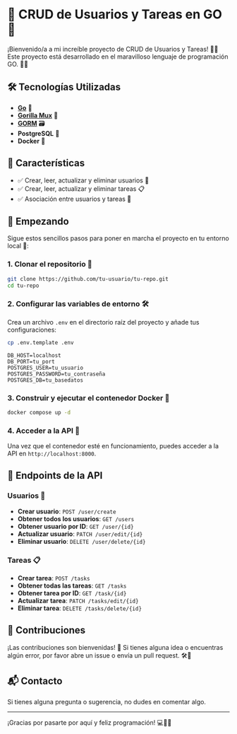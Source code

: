 # 🚀 CRUD de Usuarios y Tareas en GO 🎉

¡Bienvenido/a a mi increíble proyecto de CRUD de Usuarios y Tareas! 🤩✨ Este proyecto está desarrollado en el maravilloso lenguaje de programación GO. 🐹🚀

## 🛠️ Tecnologías Utilizadas

- [**Go**](https://go.dev/doc/install) 🐹
- [**Gorilla Mux**](https://github.com/gorilla/mux) 🦍 
- [**GORM**](https://gorm.io/docs/) 🗃️
- **PostgreSQL** 🐘
- **Docker** 🐳

## 🌟 Características

- ✅ Crear, leer, actualizar y eliminar usuarios 👤
- ✅ Crear, leer, actualizar y eliminar tareas 📋
- ✅ Asociación entre usuarios y tareas 🔗

## 🚀 Empezando

Sigue estos sencillos pasos para poner en marcha el proyecto en tu entorno local 🏡:

### 1. Clonar el repositorio 📂

```bash
git clone https://github.com/tu-usuario/tu-repo.git
cd tu-repo
```

### 2. Configurar las variables de entorno 🛠️

Crea un archivo `.env` en el directorio raíz del proyecto y añade tus configuraciones:

```bash
cp .env.template .env
```

```env
DB_HOST=localhost
DB_PORT=tu_port
POSTGRES_USER=tu_usuario
POSTGRES_PASSWORD=tu_contraseña
POSTGRES_DB=tu_basedatos
```

### 3. Construir y ejecutar el contenedor Docker 🐳

```bash
docker compose up -d
```

### 4. Acceder a la API 🚀

Una vez que el contenedor esté en funcionamiento, puedes acceder a la API en `http://localhost:8000`.

## 🧩 Endpoints de la API

### Usuarios 👤

- **Crear usuario**: `POST /user/create`
- **Obtener todos los usuarios**: `GET /users`
- **Obtener usuario por ID**: `GET /user/{id}`
- **Actualizar usuario**: `PATCH /user/edit/{id}`
- **Eliminar usuario**: `DELETE /user/delete/{id}`

### Tareas 📋

- **Crear tarea**: `POST /tasks`
- **Obtener todas las tareas**: `GET /tasks`
- **Obtener tarea por ID**: `GET /task/{id}`
- **Actualizar tarea**: `PATCH /tasks/edit/{id}`
- **Eliminar tarea**: `DELETE /tasks/delete/{id}`


## 🤝 Contribuciones

¡Las contribuciones son bienvenidas! 🙌 Si tienes alguna idea o encuentras algún error, por favor abre un issue o envía un pull request. 🛠️🔧

## 📬 Contacto

Si tienes alguna pregunta o sugerencia, no dudes en comentar algo.

---

¡Gracias por pasarte por aquí y feliz programación! 💻🎉🚀

